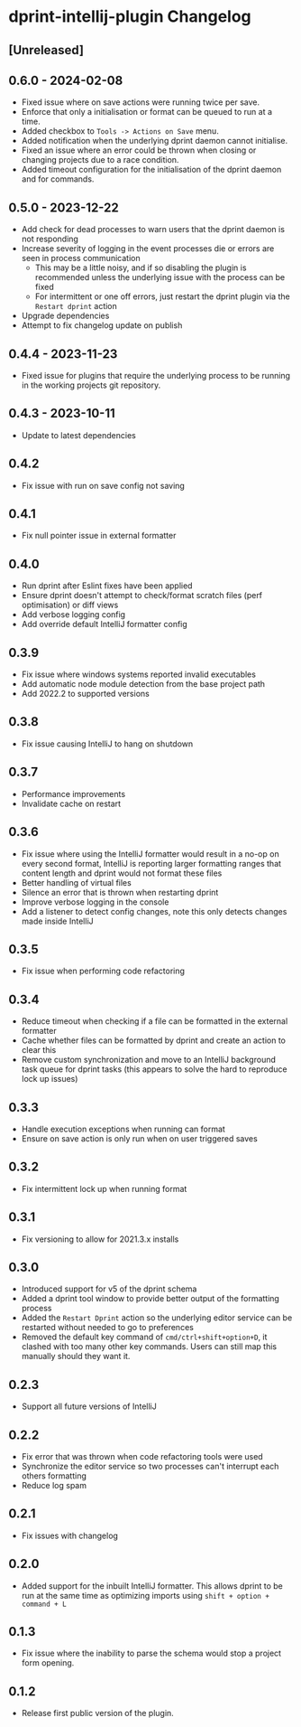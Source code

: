 <!-- Keep a Changelog guide -> https://keepachangelog.com -->

# dprint-intellij-plugin Changelog

## [Unreleased]

## 0.6.0 - 2024-02-08

- Fixed issue where on save actions were running twice per save.
- Enforce that only a initialisation or format can be queued to run at a time.
- Added checkbox to `Tools -> Actions on Save` menu.
- Added notification when the underlying dprint daemon cannot initialise.
- Fixed an issue where an error could be thrown when closing or changing projects due to a race condition.
- Added timeout configuration for the initialisation of the dprint daemon and for commands.

## 0.5.0 - 2023-12-22

- Add check for dead processes to warn users that the dprint daemon is not responding
- Increase severity of logging in the event processes die or errors are seen in process communication
  - This may be a little noisy, and if so disabling the plugin is recommended unless the underlying issue with the process can be fixed
  - For intermittent or one off errors, just restart the dprint plugin via the `Restart dprint` action
- Upgrade dependencies
- Attempt to fix changelog update on publish

## 0.4.4 - 2023-11-23

- Fixed issue for plugins that require the underlying process to be running in the working projects git repository.

## 0.4.3 - 2023-10-11

- Update to latest dependencies

## 0.4.2

- Fix issue with run on save config not saving

## 0.4.1

- Fix null pointer issue in external formatter

## 0.4.0

- Run dprint after Eslint fixes have been applied
- Ensure dprint doesn't attempt to check/format scratch files (perf optimisation) or diff views
- Add verbose logging config
- Add override default IntelliJ formatter config

## 0.3.9

- Fix issue where windows systems reported invalid executables
- Add automatic node module detection from the base project path
- Add 2022.2 to supported versions

## 0.3.8

- Fix issue causing IntelliJ to hang on shutdown

## 0.3.7

- Performance improvements
- Invalidate cache on restart

## 0.3.6

- Fix issue where using the IntelliJ formatter would result in a no-op on every second format, IntelliJ is reporting larger formatting ranges that content length and dprint would not format these files
- Better handling of virtual files
- Silence an error that is thrown when restarting dprint
- Improve verbose logging in the console
- Add a listener to detect config changes, note this only detects changes made inside IntelliJ

## 0.3.5

- Fix issue when performing code refactoring

## 0.3.4

- Reduce timeout when checking if a file can be formatted in the external formatter
- Cache whether files can be formatted by dprint and create an action to clear this
- Remove custom synchronization and move to an IntelliJ background task queue for dprint tasks (this appears to solve the hard to reproduce lock up issues)

## 0.3.3

- Handle execution exceptions when running can format
- Ensure on save action is only run when on user triggered saves

## 0.3.2

- Fix intermittent lock up when running format

## 0.3.1

- Fix versioning to allow for 2021.3.x installs

## 0.3.0

- Introduced support for v5 of the dprint schema
- Added a dprint tool window to provide better output of the formatting process
- Added the `Restart Dprint` action so the underlying editor service can be restarted without needed to go to preferences
- Removed the default key command of `cmd/ctrl+shift+option+D`, it clashed with too many other key commands. Users can still map this manually should they want it.

## 0.2.3

- Support all future versions of IntelliJ

## 0.2.2

- Fix error that was thrown when code refactoring tools were used
- Synchronize the editor service so two processes can't interrupt each others formatting
- Reduce log spam

## 0.2.1

- Fix issues with changelog

## 0.2.0

- Added support for the inbuilt IntelliJ formatter. This allows dprint to be run at the same time as optimizing imports
  using `shift + option + command + L`

## 0.1.3

- Fix issue where the inability to parse the schema would stop a project form opening.

## 0.1.2

- Release first public version of the plugin.
